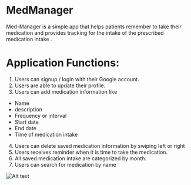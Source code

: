 # MedManager

Med-Manager is a simple app that helps patients remember to take their medication and provides tracking for the
intake of the prescribed medication intake .

# Application Functions: 

1. Users can signup / login with their Google account.
2. Users are able to update their profile.
3. Users can add medication information like
  - Name
  - description
  - Frequency or interval
  - Start date
  - End date
  - Time of medication intake
4. Users can delete saved medication information by swiping left or right  
5. Users receives reminder when it is time to take the medication.
6. All saved medication intake are categorized by month.
7. Users can search for medication by name

![Alt text](relative/path/to/img.jpg?raw=true "Title")
